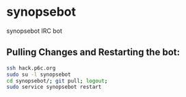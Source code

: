 # synopsebot

synopsebot IRC bot

## Pulling Changes and Restarting the bot:

```bash
ssh hack.p6c.org
sudo su -l synopsebot
cd synopsebot/; git pull; logout;
sudo service synopsebot restart
```
